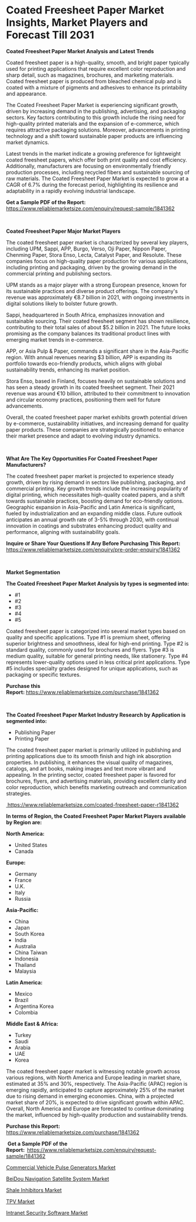 <p><h1>Coated Freesheet Paper Market Insights, Market Players and Forecast Till 2031</h1></p><p><strong>Coated Freesheet Paper Market Analysis and Latest Trends</strong></p>
<p><p>Coated freesheet paper is a high-quality, smooth, and bright paper typically used for printing applications that require excellent color reproduction and sharp detail, such as magazines, brochures, and marketing materials. Coated freesheet paper is produced from bleached chemical pulp and is coated with a mixture of pigments and adhesives to enhance its printability and appearance.</p><p>The Coated Freesheet Paper Market is experiencing significant growth, driven by increasing demand in the publishing, advertising, and packaging sectors. Key factors contributing to this growth include the rising need for high-quality printed materials and the expansion of e-commerce, which requires attractive packaging solutions. Moreover, advancements in printing technology and a shift toward sustainable paper products are influencing market dynamics.</p><p>Latest trends in the market indicate a growing preference for lightweight coated freesheet papers, which offer both print quality and cost efficiency. Additionally, manufacturers are focusing on environmentally friendly production processes, including recycled fibers and sustainable sourcing of raw materials. The Coated Freesheet Paper Market is expected to grow at a CAGR of 6.7% during the forecast period, highlighting its resilience and adaptability in a rapidly evolving industrial landscape.</p></p>
<p><strong>Get a Sample PDF of the Report:&nbsp;</strong> <a href="https://www.reliablemarketsize.com/enquiry/request-sample/1841362?utm_campaign=1105&utm_medium=2&utm_source=Github&utm_content=ia&utm_term=11112024&utm_id=coated-freesheet-paper">https://www.reliablemarketsize.com/enquiry/request-sample/1841362</a></p>
<p>&nbsp;</p>
<p><strong>Coated Freesheet Paper Major Market Players</strong></p>
<p><p>The coated freesheet paper market is characterized by several key players, including UPM, Sappi, APP, Burgo, Verso, Oji Paper, Nippon Paper, Chenming Paper, Stora Enso, Lecta, Catalyst Paper, and Resolute. These companies focus on high-quality paper production for various applications, including printing and packaging, driven by the growing demand in the commercial printing and publishing sectors.</p><p>UPM stands as a major player with a strong European presence, known for its sustainable practices and diverse product offerings. The company's revenue was approximately €8.7 billion in 2021, with ongoing investments in digital solutions likely to bolster future growth.</p><p>Sappi, headquartered in South Africa, emphasizes innovation and sustainable sourcing. Their coated freesheet segment has shown resilience, contributing to their total sales of about $5.2 billion in 2021. The future looks promising as the company balances its traditional product lines with emerging market trends in e-commerce.</p><p>APP, or Asia Pulp & Paper, commands a significant share in the Asia-Pacific region. With annual revenues nearing $3 billion, APP is expanding its portfolio towards eco-friendly products, which aligns with global sustainability trends, enhancing its market position.</p><p>Stora Enso, based in Finland, focuses heavily on sustainable solutions and has seen a steady growth in its coated freesheet segment. Their 2021 revenue was around €10 billion, attributed to their commitment to innovation and circular economy practices, positioning them well for future advancements.</p><p>Overall, the coated freesheet paper market exhibits growth potential driven by e-commerce, sustainability initiatives, and increasing demand for quality paper products. These companies are strategically positioned to enhance their market presence and adapt to evolving industry dynamics.</p></p>
<p>&nbsp;</p>
<p><strong>What Are The Key Opportunities For Coated Freesheet Paper Manufacturers?</strong></p>
<p><p>The coated freesheet paper market is projected to experience steady growth, driven by rising demand in sectors like publishing, packaging, and commercial printing. Key growth trends include the increasing popularity of digital printing, which necessitates high-quality coated papers, and a shift towards sustainable practices, boosting demand for eco-friendly options. Geographic expansion in Asia-Pacific and Latin America is significant, fueled by industrialization and an expanding middle class. Future outlook anticipates an annual growth rate of 3-5% through 2030, with continual innovation in coatings and substrates enhancing product quality and performance, aligning with sustainability goals.</p></p>
<p><strong>Inquire or Share Your Questions If Any Before Purchasing This Report:</strong> <a href="https://www.reliablemarketsize.com/enquiry/pre-order-enquiry/1841362?utm_campaign=1105&utm_medium=2&utm_source=Github&utm_content=ia&utm_term=11112024&utm_id=coated-freesheet-paper">https://www.reliablemarketsize.com/enquiry/pre-order-enquiry/1841362</a></p>
<p>&nbsp;</p>
<p><strong>Market Segmentation</strong></p>
<p><strong>The Coated Freesheet Paper Market Analysis by types is segmented into:</strong></p>
<p><ul><li>#1</li><li>#2</li><li>#3</li><li>#4</li><li>#5</li></ul></p>
<p><p>Coated freesheet paper is categorized into several market types based on quality and specific applications. Type #1 is premium sheet, offering superior brightness and smoothness, ideal for high-end printing. Type #2 is standard quality, commonly used for brochures and flyers. Type #3 is medium quality, suitable for general printing needs, like stationery. Type #4 represents lower-quality options used in less critical print applications. Type #5 includes specialty grades designed for unique applications, such as packaging or specific textures.</p></p>
<p><strong>Purchase this Report:&nbsp;</strong><a href="https://www.reliablemarketsize.com/purchase/1841362?utm_campaign=1105&utm_medium=2&utm_source=Github&utm_content=ia&utm_term=11112024&utm_id=coated-freesheet-paper">https://www.reliablemarketsize.com/purchase/1841362</a></p>
<p>&nbsp;</p>
<p><strong>The Coated Freesheet Paper Market Industry Research by Application is segmented into:</strong></p>
<p><ul><li>Publishing Paper</li><li>Printing Paper</li></ul></p>
<p><p>The coated freesheet paper market is primarily utilized in publishing and printing applications due to its smooth finish and high ink absorption properties. In publishing, it enhances the visual quality of magazines, catalogs, and art books, making images and text more vibrant and appealing. In the printing sector, coated freesheet paper is favored for brochures, flyers, and advertising materials, providing excellent clarity and color reproduction, which benefits marketing outreach and communication strategies.</p></p>
<p><a href="https://www.reliablemarketsize.com/coated-freesheet-paper-r1841362?utm_campaign=1105&utm_medium=2&utm_source=Github&utm_content=ia&utm_term=11112024&utm_id=coated-freesheet-paper">&nbsp;https://www.reliablemarketsize.com/coated-freesheet-paper-r1841362</a></p>
<p><strong>In terms of Region, the Coated Freesheet Paper Market Players available by Region are:</strong></p>
<p>
    <p> <strong> North America: </strong>
        <ul>
            <li>United States</li>
            <li>Canada</li>
        </ul>
        </p> 
    <p> <strong> Europe: </strong>
        <ul>
            <li>Germany</li>
            <li>France</li>
            <li>U.K.</li>
            <li>Italy</li>
            <li>Russia</li>
        </ul>
        </p> 
    <p> <strong> Asia-Pacific: </strong>
        <ul>
            <li>China</li>
            <li>Japan</li>
            <li>South Korea</li>
            <li>India</li>
            <li>Australia</li>
            <li>China Taiwan</li>
            <li>Indonesia</li>
            <li>Thailand</li>
            <li>Malaysia</li>
        </ul>
        </p> 
    <p> <strong> Latin America: </strong>
        <ul>
            <li>Mexico</li>
            <li>Brazil</li>
            <li>Argentina Korea</li>
            <li>Colombia</li>
        </ul>
        </p> 
    <p> <strong> Middle East & Africa: </strong>
        <ul>
            <li>Turkey</li>
            <li>Saudi</li>
            <li>Arabia</li>
            <li>UAE</li>
            <li>Korea</li>
        </ul>
    </p>
    </p>
<p><p>The coated freesheet paper market is witnessing notable growth across various regions, with North America and Europe leading in market share, estimated at 35% and 30%, respectively. The Asia-Pacific (APAC) region is emerging rapidly, anticipated to capture approximately 25% of the market due to rising demand in emerging economies. China, with a projected market share of 20%, is expected to drive significant growth within APAC. Overall, North America and Europe are forecasted to continue dominating the market, influenced by high-quality production and sustainability trends.</p></p>
<p><strong>Purchase this Report: </strong><a href="https://www.reliablemarketsize.com/purchase/1841362?utm_campaign=1105&utm_medium=2&utm_source=Github&utm_content=ia&utm_term=11112024&utm_id=coated-freesheet-paper">https://www.reliablemarketsize.com/purchase/1841362</a></p>
<p>&nbsp;<strong>Get a Sample PDF of the Report:&nbsp;&nbsp;</strong><a href="https://www.reliablemarketsize.com/enquiry/request-sample/1841362?utm_campaign=1105&utm_medium=2&utm_source=Github&utm_content=ia&utm_term=11112024&utm_id=coated-freesheet-paper">https://www.reliablemarketsize.com/enquiry/request-sample/1841362</a></p>
<p><strong></strong></p>
<p><p><a href="https://www.linkedin.com/pulse/global-commercial-vehicle-pulse-generators-market-landscape-future-qjmqe?utm_campaign=1105&utm_medium=2&utm_source=Github&utm_content=ia&utm_term=11112024&utm_id=coated-freesheet-paper">Commercial Vehicle Pulse Generators Market</a></p><p><a href="https://www.linkedin.com/pulse/beidou-navigation-satellite-system-industry-analysis-report-market-mdfpe?utm_campaign=1105&utm_medium=2&utm_source=Github&utm_content=ia&utm_term=11112024&utm_id=coated-freesheet-paper">BeiDou Navigation Satellite System Market</a></p><p><a href="https://github.com/caetlinivcar/Market-Research-Report-List-1/blob/main/shale-inhibitors-market.md?utm_campaign=1105&utm_medium=2&utm_source=Github&utm_content=ia&utm_term=11112024&utm_id=coated-freesheet-paper">Shale Inhibitors Market</a></p><p><a href="https://github.com/judesaxav/Market-Research-Report-List-1/blob/main/tpv-market.md?utm_campaign=1105&utm_medium=2&utm_source=Github&utm_content=ia&utm_term=11112024&utm_id=coated-freesheet-paper">TPV Market</a></p><p><a href="https://www.linkedin.com/pulse/intranet-security-software-market-industry-landscape-growth-trajectories-pzjwe?utm_campaign=1105&utm_medium=2&utm_source=Github&utm_content=ia&utm_term=11112024&utm_id=coated-freesheet-paper">Intranet Security Software Market</a></p></p>
